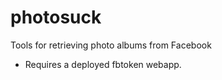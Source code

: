 photosuck
=========

Tools for retrieving photo albums from Facebook

* Requires a deployed fbtoken webapp.

